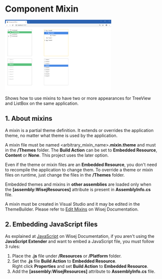 Component Mixin
====

<img src="../Support/Images/ComponentMixin.png" width="350" height="233">

Shows how to use mixins to have two or more appearances for TreeView and ListBox on the same application.

## 1. About mixins

A mixin is a partial theme definition. It extends or overrides the application theme, no matter what theme is used by the application.

A mixin file must be named <arbitrary_mixin_name>__.mixin.theme__ and must in the __/Themes__ folder. The __Build Action__ can be set to __Embedded Resource__, __Content__ or __None__. This project uses the later option.

Even if the theme or mixin files are an __Embedded Resource__, you don't need to recompile the application to change them. To override a theme or mixin files on runtime, just change the files in the __/Themes__ folder.

Embedded themes and mixins in __other assemblies__ are loaded only when the __[assembly:WisejResources]__ attribute is present in __AssemblyInfo.cs__ file.

A mixin must be created in Visual Studio and it may be edited in the ThemeBuilder. Please refer to [Edit Mixins](https://wisej.com/docs/html/EditMixins.htm) on Wisej Documentation.

## 2. Embedding JavaScript files

As explained at [JavaScript](https://wisej.com/docs/html/JavaScript.htm) on Wisej Documentation, if you aren't using the __JavaScript Extender__ and want to embed a JavaScript file, you must follow 3 rules:

1. Place the __.js__ file under __/Resources__ or __/Platform__ folder.
2. Set the __.js__ file __Build Action__ to __Embedded Resource__.  
   Right click __Properties__ and set __Build Action__ to __Embedded Resource__.
3. Add the __[assembly:WisejResources]__ attribute to __AssemblyInfo.cs__ file.

